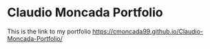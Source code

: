 # Claudio Moncada Portfolio
This is the link to my portfolio
https://cmoncada99.github.io/Claudio-Moncada-Portfolio/
